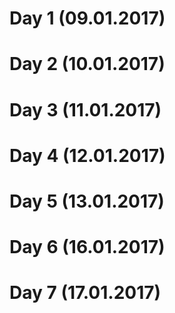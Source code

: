 # Day 1 (09.01.2017)

# Day 2 (10.01.2017)

# Day 3 (11.01.2017)

# Day 4 (12.01.2017)

# Day 5 (13.01.2017)

# Day 6 (16.01.2017)

# Day 7 (17.01.2017)
